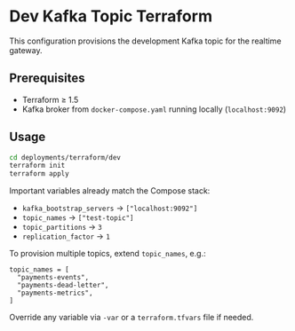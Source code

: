 # Dev Kafka Topic Terraform

This configuration provisions the development Kafka topic for the realtime gateway.

## Prerequisites

- Terraform ≥ 1.5
- Kafka broker from `docker-compose.yaml` running locally (`localhost:9092`)

## Usage

```bash
cd deployments/terraform/dev
terraform init
terraform apply
```

Important variables already match the Compose stack:

- `kafka_bootstrap_servers` → `["localhost:9092"]`
- `topic_names` → `["test-topic"]`
- `topic_partitions` → `3`
- `replication_factor` → `1`

To provision multiple topics, extend `topic_names`, e.g.:

```hcl
topic_names = [
  "payments-events",
  "payments-dead-letter",
  "payments-metrics",
]
```

Override any variable via `-var` or a `terraform.tfvars` file if needed.
